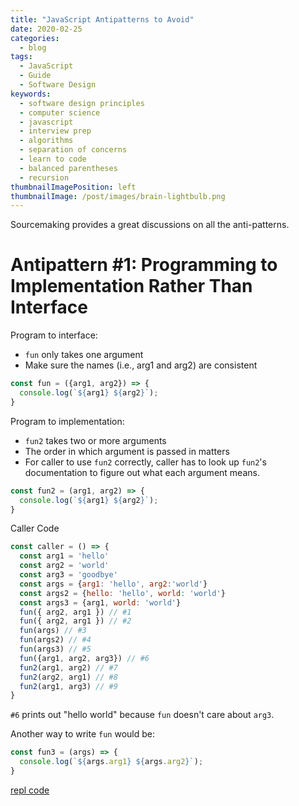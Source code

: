 ```yaml
---
title: "JavaScript Antipatterns to Avoid"
date: 2020-02-25
categories:
  - blog
tags:
  - JavaScript
  - Guide
  - Software Design
keywords:
  - software design principles
  - computer science
  - javascript
  - interview prep
  - algorithms
  - separation of concerns
  - learn to code
  - balanced parentheses
  - recursion
thumbnailImagePosition: left
thumbnailImage: /post/images/brain-lightbulb.png
---
```


Sourcemaking provides a great discussions on all the anti-patterns.

<!--more-->

# Antipattern #1: Programming to Implementation Rather Than Interface

Program to interface:

* `fun` only takes one argument
* Make sure the names (i.e., arg1 and arg2) are consistent

```javascript
const fun = ({arg1, arg2}) => {
  console.log(`${arg1} ${arg2}`);
}
```



Program to implementation:

* `fun2` takes two or more arguments
* The order in which argument is passed in matters
* For caller to use `fun2` correctly, caller has to look up `fun2`'s documentation to figure out what each argument means.

```javascript
const fun2 = (arg1, arg2) => {
  console.log(`${arg1} ${arg2}`);
}
```

Caller Code

```javascript
const caller = () => {
  const arg1 = 'hello'
  const arg2 = 'world'
  const arg3 = 'goodbye'
  const args = {arg1: 'hello', arg2:'world'}
  const args2 = {hello: 'hello', world: 'world'}
  const args3 = {arg1, world: 'world'}
  fun({ arg2, arg1 }) // #1
  fun({ arg2, arg1 }) // #2
  fun(args) // #3
  fun(args2) // #4
  fun(args3) // #5
  fun({arg1, arg2, arg3}) // #6
  fun2(arg1, arg2) // #7
  fun2(arg2, arg1) // #8
  fun2(arg1, arg3) // #9
}
```

`#6` prints out "hello world" because `fun` doesn't care about `arg3`.

Another way to write `fun` would be:

```javascript
const fun3 = (args) => {
  console.log(`${args.arg1} ${args.arg2}`);
}
```

[repl code](https://repl.it/@xiaoyunyang/program-to-interface-not-implementation)
